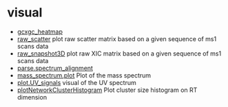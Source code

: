 ﻿# visual



+ [gcxgc_heatmap](visual/gcxgc_heatmap.1) 
+ [raw_scatter](visual/raw_scatter.1) plot raw scatter matrix based on a given sequence of ms1 scans data
+ [raw_snapshot3D](visual/raw_snapshot3D.1) plot raw XIC matrix based on a given sequence of ms1 scans data
+ [parse.spectrum_alignment](visual/parse.spectrum_alignment.1) 
+ [mass_spectrum.plot](visual/mass_spectrum.plot.1) Plot of the mass spectrum
+ [plot.UV_signals](visual/plot.UV_signals.1) visual of the UV spectrum
+ [plotNetworkClusterHistogram](visual/plotNetworkClusterHistogram.1) Plot cluster size histogram on RT dimension
